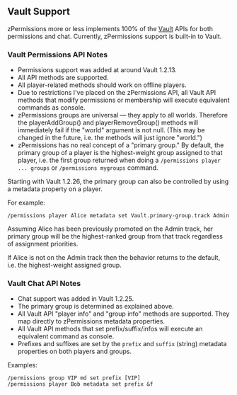 ## Vault Support ##

zPermissions more or less implements 100% of the [Vault](http://dev.bukkit.org/server-mods/vault/) APIs for both permissions and chat. Currently, zPermissions support is built-in to Vault.

### Vault Permissions API Notes ###

*   Permissions support was added at around Vault 1.2.13.
*   All API methods are supported.
*   All player-related methods should work on offline players.
*   Due to restrictions I've placed on the zPermissions API, all Vault API methods that modify permissions or membership will execute equivalent commands as console.
*   zPermissions groups are universal &mdash; they apply to all worlds. Therefore the playerAddGroup() and playerRemoveGroup() methods will immediately fail if the "world" argument is not null. (This may be changed in the future, i.e. the methods will just ignore "world.")
*   zPermissions has no real concept of a "primary group." By default, the primary group of a player is the highest-weight group assigned to that player, i.e. the first group returned when doing a `/permissions player ... groups` or `/permissions mygroups` command.

Starting with Vault 1.2.26, the primary group can also be controlled by using a metadata property on a player.

For example:

    /permissions player Alice metadata set Vault.primary-group.track Admin

Assuming Alice has been previously promoted on the Admin track, her primary group will be the highest-ranked group from that track regardless of assignment priorities.

If Alice is not on the Admin track then the behavior returns to the default, i.e. the highest-weight assigned group.

### Vault Chat API Notes ###

*   Chat support was added in Vault 1.2.25.
*   The primary group is determined as explained above.
*   All Vault API "player info" and "group info" methods are supported. They map directly to zPermissions metadata properties.
*   All Vault API methods that set prefix/suffix/infos will execute an equivalent command as console.
*   Prefixes and suffixes are set by the `prefix` and `suffix` (string) metadata properties on both players and groups.

Examples:

    /permissions group VIP md set prefix [VIP]
    /permissions player Bob metadata set prefix &f
